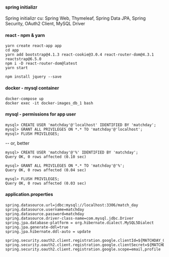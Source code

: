 #### spring initializr
Spring initializr cu: Spring Web, Thymeleaf, Spring Data JPA, Spring Security, OAuth2 Client, MySQL Driver 

#### react - npm & yarn
```
yarn create react-app app
cd app
yarn add bootstrap@4.1.3 react-cookie@3.0.4 react-router-dom@4.3.1 reactstrap@6.5.0
npm i -D react-router-dom@latest
yarn start

npm install jquery --save
```

#### docker - mysql container
```
docker-compose up
docker exec -it docker-images_db_1 bash
```

#### mysql - permissions for app user
```
mysql> CREATE USER 'matchday'@'localhost' IDENTIFIED BY 'matchday';
mysql> GRANT ALL PRIVILEGES ON *.* TO 'matchday'@'localhost';
mysql> FLUSH PRIVILEGES;
```
-- or, better
```
mysql> CREATE USER 'matchday'@'%' IDENTIFIED BY 'matchday';
Query OK, 0 rows affected (0.10 sec)

mysql> GRANT ALL PRIVILEGES ON *.* TO 'matchday'@'%';
Query OK, 0 rows affected (0.04 sec)

mysql> FLUSH PRIVILEGES;
Query OK, 0 rows affected (0.03 sec)
```

#### application.properties
```
spring.datasource.url=jdbc:mysql://localhost:3306/match_day
spring.datasource.username=matchday
spring.datasource.password=matchday
spring.datasource.driver-class-name=com.mysql.jdbc.Driver
spring.jpa.database-platform = org.hibernate.dialect.MySQL5Dialect
spring.jpa.generate-ddl=true
spring.jpa.hibernate.ddl-auto = update

spring.security.oauth2.client.registration.google.clientId=${MATCHDAY_GOOGLE_CLIENT_ID}
spring.security.oauth2.client.registration.google.clientSecret=${MATCHDAY_GOOGLE_CLIENT_SECRET}
spring.security.oauth2.client.registration.google.scope=email,profile
```
